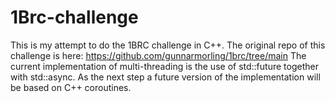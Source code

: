# 1Brc-challenge
This is my attempt to do the 1BRC challenge in C++. The original repo of this challenge is here: https://github.com/gunnarmorling/1brc/tree/main
The current implementation of multi-threading is the use of std::future together with std::async. As the next step a future version of the implementation will be based on C++ coroutines.

